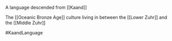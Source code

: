 A language descended from [[Kaand]]

The [[Oceanic Bronze Age]] culture living in between the [[Lower Zuhr]] and the [[Middle Zuhr]]


#KaandLanguage
